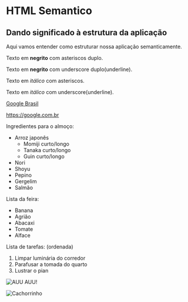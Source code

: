 # HTML Semantico
## Dando significado à estrutura da aplicação
Aqui vamos entender como estruturar nossa aplicação semanticamente.

Texto em **negrito** com asteriscos duplo.

Texto em __negrito__ com underscore duplo(underline).

Texto em *itálico* com asteriscos.

Texto em _itálico_ com underscore(underline).

[Google Brasil](https://google.com.br)

<https://google.com.br>

Ingredientes para o almoço:
* Arroz japonês
  * Momiji curto/longo
  * Tanaka curto/longo
  * Guin curto/longo
* Nori
* Shoyu
* Pepino
* Gergelim
* Salmão

Lista da feira:
- Banana
- Agrião
- Abacaxi
- Tomate
- Alface

Lista de tarefas: (ordenada)
1. Limpar luminária do corredor
2. Parafusar a tomada do quarto
3. Lustrar o pian

![AUU AUU!](https://pipz.com/static/images/blog/eddie.png)

![Cachorrinho](https://pipz.com/static/images/blog/eddie.png)
